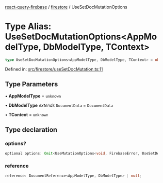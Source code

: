[react-query-firebase](../../modules.md) / [firestore](../index.md) / UseSetDocMutationOptions

# Type Alias: UseSetDocMutationOptions\<AppModelType, DbModelType, TContext\>

```ts
type UseSetDocMutationOptions<AppModelType, DbModelType, TContext> = object;
```

Defined in: [src/firestore/useSetDocMutation.ts:11](https://github.com/vpishuk/react-query-firebase/blob/1065ddd51f4c3a46c2f6510c1cc51259a3705cc2/src/firestore/useSetDocMutation.ts#L11)

## Type Parameters

• **AppModelType** = `unknown`

• **DbModelType** *extends* `DocumentData` = `DocumentData`

• **TContext** = `unknown`

## Type declaration

### options?

```ts
optional options: Omit<UseMutationOptions<void, FirebaseError, UseSetDocMutationValues<AppModelType>, TContext>, "mutationFn" | "mutationKey">;
```

### reference

```ts
reference: DocumentReference<AppModelType, DbModelType> | null;
```
